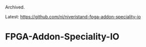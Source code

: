 Archived.

Latest: https://github.com/ni/niveristand-fpga-addon-speciality-io

# FPGA-Addon-Speciality-IO

